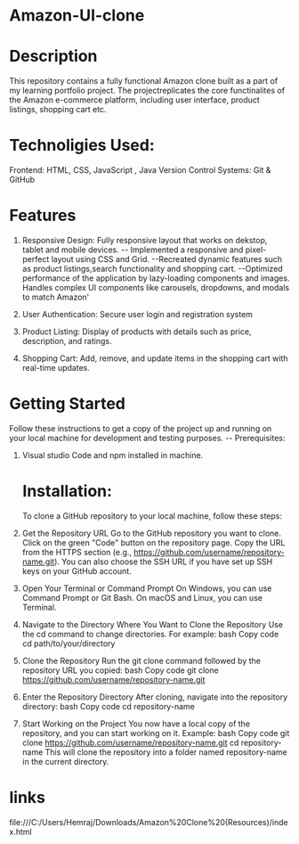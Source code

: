 # Amazon-UI-clone
# Description
This repository contains a fully functional Amazon clone built as a part of my learning portfolio project. The projectreplicates the core functinalites of the Amazon e-commerce platform, including user interface, product listings, shopping cart etc.
# Technoligies Used:
Frontend: HTML, CSS, JavaScript , Java
Version Control Systems: Git & GitHub
# Features
1. Responsive Design: Fully responsive layout that works on dekstop, tablet and mobile devices.
-- Implemented a responsive and pixel-perfect layout using CSS and Grid.
--Recreated dynamic features such as product listings,search functionality and shopping cart.
--Optimized performance of the application by lazy-loading components and images.
Handles complex UI components like carousels, dropdowns, and modals to match Amazon'

2. User Authentication: Secure user login and registration system
3. Product Listing: Display of products with details such as price, description, and ratings.
4. Shopping Cart: Add, remove, and update items in the shopping cart with real-time updates.
# Getting Started
Follow these instructions to get a copy of the project up and running on your local machine for development and testing purposes.
-- Prerequisites:
1. Visual studio Code and npm installed in machine.

   # Installation:
   To clone a GitHub repository to your local machine, follow these steps:

1. Get the Repository URL
Go to the GitHub repository you want to clone.
Click on the green "Code" button on the repository page.
Copy the URL from the HTTPS section (e.g., https://github.com/username/repository-name.git). You can also choose the SSH URL if you have set up SSH keys on your GitHub account.
2. Open Your Terminal or Command Prompt
On Windows, you can use Command Prompt or Git Bash.
On macOS and Linux, you can use Terminal.
3. Navigate to the Directory Where You Want to Clone the Repository
Use the cd command to change directories. For example:
bash
Copy code
cd path/to/your/directory
4. Clone the Repository
Run the git clone command followed by the repository URL you copied:
bash
Copy code
git clone https://github.com/username/repository-name.git
5. Enter the Repository Directory
After cloning, navigate into the repository directory:
bash
Copy code
cd repository-name
6. Start Working on the Project
You now have a local copy of the repository, and you can start working on it.
Example:
bash
Copy code
git clone https://github.com/username/repository-name.git
cd repository-name
This will clone the repository into a folder named repository-name in the current directory.
# links
file:///C:/Users/Hemraj/Downloads/Amazon%20Clone%20(Resources)/index.html
